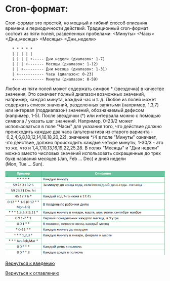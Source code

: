 # Cron-формат:

Cron-формат это простой, но мощный и гибкий способ описания времени и периодичности действий.
Традиционный cron-формат состоит из пяти полей, разделенных пробелами:
<Минуты> <Часы> <Дни_месяца> <Месяцы> <Дни_недели>
```
   * * * * *
   | | | | |
   | | | | +----- Дни недели (диапазон: 1-7)
   | | | +------- Месяцы (диапазон: 1-12)
   | | +--------- Дни месяца (диапазон: 1-31)
   | +----------- Часы (диапазон: 0-23)
   +------------- Минуты (диапазон: 0-59)
```

Любое из пяти полей может содержать символ * (звездочка) в качестве значения. Это означает полный диапазон возможных 
значений, например, каждая минута, каждый час и т. д. Любое из полей может содержать список значений, разделенных 
запятыми (например, 1,3,7) или интервал (поддиапазон) значений, обозначаемый дефисом (например, 1-5). После звездочки 
(*) или интервала можно с помощью символа / указать шаг значений. Например, 0-23/2 может использоваться в поле "Часы"
 для указания того, что действие должно происходить каждые два часа (альтернатива из старого варианта -
  0,2,4,6,8,10,12,14,16,18,20,22), значение */4 в поле "Минуты" означает, что действие, должно происходить каждые 
 четыре минуты, 1-30/3 - это то же, что и 1,4,7,10,13,16,19,22,25,28. В полях "Месяцы" и "Дни недели" можно вместо 
 числовых значений использовать сокращенные до трех букв названия месяцев (Jan, Feb ... Dec) и дней недели 
 (Mon, Tue ... Sun).
 
  ![](cronsExamples.png)


[Вернуться к введению](getting-started.md)

[Вернуться к оглавлению](index.md)

